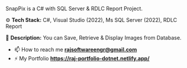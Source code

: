 
SnapPix is a C# with SQL Server & RDLC Report Project.

⚙️ **Tech Stack:**
C#,
Visual Studio (2022),
Ms SQL Server (2022),
RDLC Report

📝 **Description:** You can Save, Retrieve & Display Images from Database.

- 📫 How to reach me **rajsoftwareengr@gmail.com**
- ⚡ My Portfolio **https://raj-portfolio-dotnet.netlify.app/**
